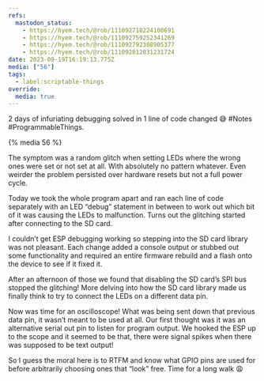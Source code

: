 ```yaml
---
refs:
  mastodon_status:
    - https://hyem.tech/@rob/111092718224100691
    - https://hyem.tech/@rob/111092759252341269
    - https://hyem.tech/@rob/111092792308905377
    - https://hyem.tech/@rob/111092812831231724
date: 2023-09-19T16:19:13.775Z
media: ["56"]
tags:
  - label:scriptable-things
override:
  media: true
---
```


2 days of infuriating debugging solved in 1  line of code changed 😅 #Notes #ProgrammableThings.

{% media 56 %}

The symptom was a random glitch when setting LEDs where the wrong ones were set or not set at all. With absolutely no pattern whatever. Even weirder the problem persisted over hardware resets but not a full power cycle.

Today we took the whole program apart and ran each line of code separately with an LED “debug” statement in between to work out which bit of it was causing the LEDs to malfunction.  Turns out the glitching started after connecting to the SD card.

I couldn’t get ESP debugging working so stepping into the SD card library was not pleasant. Each change added a console output or stubbed out some functionality and required an entire firmware rebuild and a flash onto the device to see if it fixed it.

After an afternoon of those we found that disabling the SD card’s SPI bus stopped the glitching! More delving into how the SD card library made us finally think to try to connect the LEDs on a different data pin.

Now was time for an oscilloscope! What was being sent down that previous data pin, it wasn’t meant to be used at all. Our first thought was it was an alternative serial out pin to listen for program output. We hooked the ESP up to the scope and it seemed to be that, there were signal spikes when there was supposed to be text output!

So I guess the moral here is to RTFM and know what GPIO pins are used for before arbitrarily choosing ones that “look” free. Time for a long walk 😩
